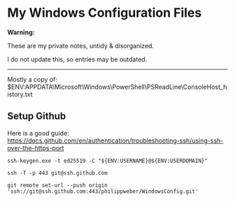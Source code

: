 # My Windows Configuration Files

**Warning:**

These are my private notes, untidy & disorganized.

I do not update this, so entries may be outdated.

---
Mostly a copy of: $ENV:APPDATA\Microsoft\Windows\PowerShell\PSReadLine\ConsoleHost_history.txt

## Setup Github

Here is a good guide: https://docs.github.com/en/authentication/troubleshooting-ssh/using-ssh-over-the-https-port

```
ssh-keygen.exe -t ed25519 -C "${ENV:USERNAME}@${ENV:USERDOMAIN}"

ssh -T -p 443 git@ssh.github.com

git remote set-url --push origin 'ssh://git@ssh.github.com:443/philippweber/WindowsConfig.git'
```
